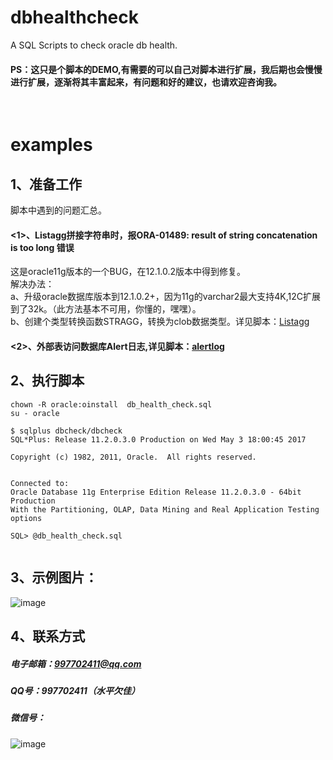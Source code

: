 # dbhealthcheck
  A SQL Scripts to check oracle db health.
  
  
#### PS：这只是个脚本的DEMO,有需要的可以自己对脚本进行扩展，我后期也会慢慢进行扩展，逐渐将其丰富起来，有问题和好的建议，也请欢迎咨询我。
  
# examples
## 1、准备工作
脚本中遇到的问题汇总。
#### <1>、Listagg拼接字符串时，报ORA-01489: result of string concatenation is too long 错误
这是oracle11g版本的一个BUG，在12.1.0.2版本中得到修复。<br>
解决办法：<br>
  a、升级oracle数据库版本到12.1.0.2+，因为11g的varchar2最大支持4K,12C扩展到了32k。（此方法基本不可用，你懂的，嘿嘿）。<br>
  b、创建个类型转换函数STRAGG，转换为clob数据类型。详见脚本：[Listagg](https://github.com/DragonWujj/dbhealthcheck/blob/master/Problems/listagg/ORA-01489%20result%20of%20string%20concatenation%20is%20too%20long%20%20(listagg).sql) <br>

#### <2>、外部表访问数据库Alert日志,详见脚本：[alertlog](https://github.com/DragonWujj/dbhealthcheck/blob/master/Problems/Alert%20log/alertlog) <br>


## 2、执行脚本
```
chown -R oracle:oinstall  db_health_check.sql
su - oracle 

$ sqlplus dbcheck/dbcheck
SQL*Plus: Release 11.2.0.3.0 Production on Wed May 3 18:00:45 2017

Copyright (c) 1982, 2011, Oracle.  All rights reserved.


Connected to:
Oracle Database 11g Enterprise Edition Release 11.2.0.3.0 - 64bit Production
With the Partitioning, OLAP, Data Mining and Real Application Testing options

SQL> @db_health_check.sql


```


## 3、示例图片：
![image](https://github.com/DragonWujj/dbhealthcheck/blob/master/examples.png)


## 4、联系方式
##### 电子邮箱：997702411@qq.com
##### QQ号：997702411（水平欠佳）
##### 微信号：
![image](https://github.com/DragonWujj/dbhealthcheck/blob/master/weixin.jpg)

